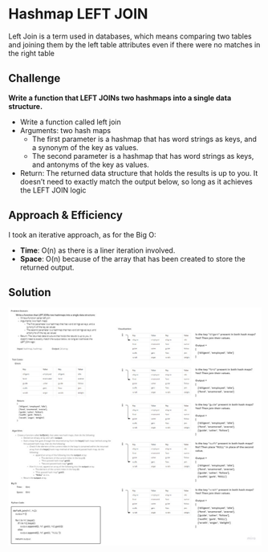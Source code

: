 # Hashmap LEFT JOIN
<!-- Short summary or background information -->
Left Join is a term used in databases, which means comparing two tables and joining them by the left table attributes 
even if there were no matches in the right table

## Challenge
<!-- Description of the challenge -->
**Write a function that LEFT JOINs two hashmaps into a single data structure.**

- Write a function called left join
- Arguments: two hash maps
  - The first parameter is a hashmap that has word strings as keys, and a synonym of the key as values.
  - The second parameter is a hashmap that has word strings as keys, and antonyms of the key as values.
- Return: The returned data structure that holds the results is up to you. It doesn’t need to exactly match the output below, so long as it achieves the LEFT JOIN logic

## Approach & Efficiency
<!-- What approach did you take? Why? What is the Big O space/time for this approach? -->
I took an iterative approach, as for the Big O:
- **Time**: O(n) as there is a liner iteration involved.
- **Space**: O(n) because of the array that has been created to store the returned output.

## Solution
<!-- Embedded whiteboard image -->
![Whiteboard pic](hashmap-left-join.png)